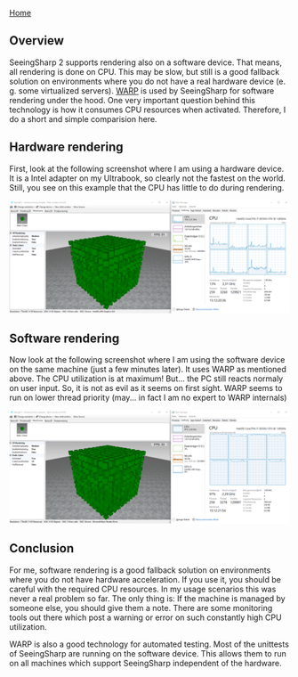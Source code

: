 [Home](../../README.md)

## Overview
SeeingSharp 2 supports rendering also on a software device. That means, all rendering is done on CPU. This may be slow, but still is a good fallback solution on environments where you do not have a real hardware device (e. g. some virtualized servers). [WARP](https://docs.microsoft.com/en-us/windows/win32/direct3darticles/directx-warp) is used by SeeingSharp for software rendering under the hood. One very important question behind this technology is how it consumes CPU resources when activated. Therefore, I do a short and simple comparision here.

## Hardware rendering
First, look at the following screenshot where I am using a hardware device. It is a Intel adapter on my Ultrabook, so clearly not the fastest on the world. Still, you see on this example that the CPU has little to do during rendering.

![CPU utilization on hardware rendering](CpuUsage_Hardware.png)

## Software rendering
Now look at the following screenshot where I am using the software device on the same machine (just a few minutes later). It uses WARP as mentioned above. The CPU utilization is at maximum! But... the PC still reacts normaly on user input. So, it is not as evil as it seems on first sight. WARP seems to run on lower thread priority (may... in fact I am no expert to WARP internals)

![CPU utilization on software rendering](CpuUsage_Software.png)

## Conclusion
For me, software rendering is a good fallback solution on environments where you do not have hardware acceleration. If you use it, you should be careful with the required CPU resources. In my usage scenarios this was never a real problem so far. The only thing is: If the machine is managed by someone else, you should give them a note. There are some monitoring tools out there which post a warning or error on such constantly high CPU utilization.

WARP is also a good technology for automated testing. Most of the unittests of SeeingSharp are running on the software device. This allows them to run on all machines which support SeeingSharp independent of the hardware.